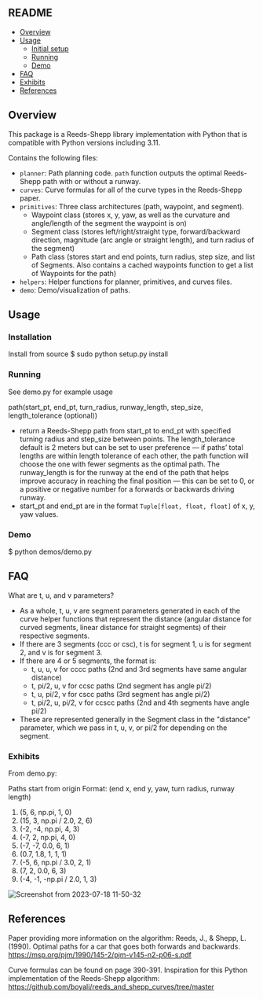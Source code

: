 ## README

- [Overview](#overview)
- [Usage](#usage)
  - [Initial setup](#initial-setup)
  - [Running](#running)
  - [Demo](#demo)
- [FAQ](#faq)
- [Exhibits](#exhibits)
- [References](#references)

## Overview
This package is a Reeds-Shepp library implementation with Python that is compatible with Python versions including 3.11.

Contains the following files:
  - `planner`: Path planning code. `path` function outputs the optimal Reeds-Shepp path with or without a runway.
  - `curves`: Curve formulas for all of the curve types in the Reeds-Shepp paper.
  - `primitives`: Three class architectures (path, waypoint, and segment).
    - Waypoint class (stores x, y, yaw, as well as the curvature and angle/length of the segment the waypoint is on)
    - Segment class (stores left/right/straight type, forward/backward direction, magnitude (arc angle or straight length), and turn radius of the segment)
    - Path class (stores start and end points, turn radius, step size, and list of Segments. Also contains a cached waypoints function to get a list of Waypoints for the path)
  - `helpers`: Helper functions for planner, primitives, and curves files.
  - `demo`: Demo/visualization of paths.



## Usage

### Installation

Install from source
$ sudo python setup.py install

### Running

See demo.py for example usage

path(start_pt, end_pt, turn_radius, runway_length, step_size, length_tolerance (optional))
- return a Reeds-Shepp path from start_pt to end_pt with specified turning radius and step_size between points. The length_tolerance default is 2 meters but can be set to user preference — if paths’ total lengths are within length tolerance of each other, the path function will choose the one with fewer segments as the optimal path. The runway_length is for the runway at the end of the path that helps improve accuracy in reaching the final position — this can be set to 0, or a positive or negative number for a forwards or backwards driving runway.
- start_pt and end_pt are in the format `Tuple[float, float, float]` of x, y, yaw values.

### Demo

$ python demos/demo.py


## FAQ

What are t, u, and v parameters?
- As a whole, t, u, v are segment parameters generated in each of the curve helper functions that represent the distance (angular distance for curved segments, linear distance for straight segments) of their respective segments.
- If there are 3 segments (ccc or csc), t is for segment 1, u is for segment 2, and v is for segment 3.
- If there are 4 or 5 segments, the format is:
  - t, u, u, v for cccc paths (2nd and 3rd segments have same angular distance)
  - t, pi/2, u, v for ccsc paths (2nd segment has angle pi/2)
  - t, u, pi/2, v for cscc paths (3rd segment has angle pi/2)
  - t, pi/2, u, pi/2, v for ccscc paths (2nd and 4th segments have angle pi/2)
- These are represented generally in the Segment class in the "distance" parameter, which we pass in t, u, v, or pi/2 for depending on the segment.


### Exhibits

From demo.py:

Paths start from origin
Format: (end x, end y, yaw, turn radius, runway length)
1. (5, 6, np.pi, 1, 0)
2. (15, 3, np.pi / 2.0, 2, 6)
3. (-2, -4, np.pi, 4, 3)
4. (-7, 2, np.pi, 4, 0)
5. (-7, -7, 0.0, 6, 1)
6. (0.7, 1.8, 1, 1, 1)
7. (-5, 6, np.pi / 3.0, 2, 1)
8. (7, 2, 0.0, 6, 3)
9. (-4, -1, -np.pi / 2.0, 1, 3)

![Screenshot from 2023-07-18 11-50-32](https://github.com/builtrobotics/mariana/assets/44348827/eed5e06c-059e-48cb-9dc3-e56346f84476)


## References
Paper providing more information on the algorithm:
Reeds, J., & Shepp, L. (1990). Optimal paths for a car that goes both forwards and backwards. https://msp.org/pjm/1990/145-2/pjm-v145-n2-p06-s.pdf

Curve formulas can be found on page 390-391.
Inspiration for this Python implementation of the Reeds-Shepp algorithm:
https://github.com/boyali/reeds_and_shepp_curves/tree/master 
